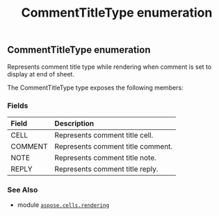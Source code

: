 ﻿---
title: CommentTitleType enumeration
second_title: Aspose.Cells for Python via .NET API References
description: 
type: docs
weight: 190
url: /aspose.cells.rendering/commenttitletype/
is_root: false
---

## CommentTitleType enumeration

Represents comment title type while rendering when comment is set to display at end of sheet.



The CommentTitleType type exposes the following members:

### Fields
| Field | Description |
| :- | :- |
| CELL | Represents comment title cell. |
| COMMENT | Represents comment title comment. |
| NOTE | Represents comment title note. |
| REPLY | Represents comment title reply. |



### See Also
* module [`aspose.cells.rendering`](..)
